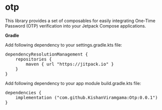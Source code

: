 # otp

This library provides a set of composables for easily integrating One-Time Password (OTP)  verification into your Jetpack Compose applications.

<b>Gradle</b>

Add following dependency to your settings.gradle.kts file:

<pre>
dependencyResolutionManagement {
    repositories {
        maven { url "https://jitpack.io" }
    }
}
</pre>

Add following dependency to your app module build.gradle.kts file:

<pre>
dependencies {
    implementation ("com.github.KishanViramgama:Otp:0.0.1")
}
</pre>
